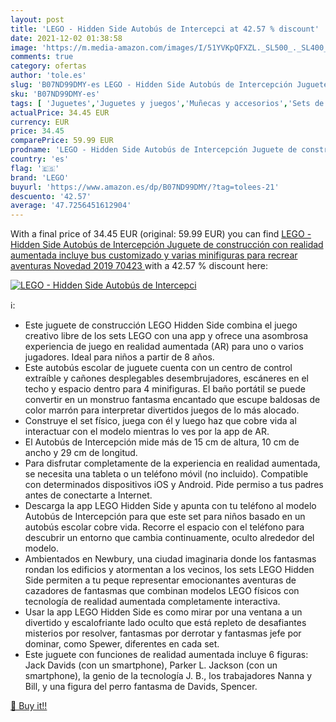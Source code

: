 ```yaml
---
layout: post
title: 'LEGO - Hidden Side Autobús de Intercepci at 42.57 % discount'
date: 2021-12-02 01:38:58
image: 'https://m.media-amazon.com/images/I/51YVKpQFXZL._SL500_._SL400_.jpg'
comments: true
category: ofertas
author: 'tole.es'
slug: 'B07ND99DMY-es LEGO - Hidden Side Autobús de Intercepción Juguete de...'
sku: 'B07ND99DMY-es'
tags: [ 'Juguetes','Juguetes y juegos','Muñecas y accesorios','Sets de accesorios','lego', ]
actualPrice: 34.45 EUR
currency: EUR
price: 34.45
comparePrice: 59.99 EUR
prodname: 'LEGO - Hidden Side Autobús de Intercepción Juguete de construcción con realidad aumentada  incluye bus customizado y varias minifiguras para recrear aventuras  Novedad 2019  70423 '
country: 'es'
flag: '🇪🇸'
brand: 'LEGO'
buyurl: 'https://www.amazon.es/dp/B07ND99DMY/?tag=tolees-21'
descuento: '42.57'
average: '47.7256451612904'
---
```


With a final price of 34.45 EUR (original: 59.99 EUR) you can find [LEGO - Hidden Side Autobús de Intercepción Juguete de construcción con realidad aumentada  incluye bus customizado y varias minifiguras para recrear aventuras  Novedad 2019  70423 ](https://www.amazon.es/dp/B07ND99DMY/?tag=tolees-21) with a  42.57 % discount here:

[![LEGO - Hidden Side Autobús de Intercepci](https://m.media-amazon.com/images/I/51YVKpQFXZL._SL500_._SL400_.jpg)](https://www.amazon.es/dp/B07ND99DMY/?tag=tolees-21)

ℹ️:

- Este juguete de construcción LEGO Hidden Side combina el juego creativo libre de los sets LEGO con una app y ofrece una asombrosa experiencia de juego en realidad aumentada (AR) para uno o varios jugadores. Ideal para niños a partir de 8 años.
- Este autobús escolar de juguete cuenta con un centro de control extraíble y cañones desplegables desembrujadores, escáneres en el techo y espacio dentro para 4 minifiguras. El baño portátil se puede convertir en un monstruo fantasma encantado que escupe baldosas de color marrón para interpretar divertidos juegos de lo más alocado.
- Construye el set físico, juega con él y luego haz que cobre vida al interactuar con el modelo mientras lo ves por la app de AR.
- El Autobús de Intercepción mide más de 15 cm de altura, 10 cm de ancho y 29 cm de longitud.
- Para disfrutar completamente de la experiencia en realidad aumentada, se necesita una tableta o un teléfono móvil (no incluido). Compatible con determinados dispositivos iOS y Android. Pide permiso a tus padres antes de conectarte a Internet.
- Descarga la app LEGO Hidden Side y apunta con tu teléfono al modelo Autobús de Intercepción para que este set para niños basado en un autobús escolar cobre vida. Recorre el espacio con el teléfono para descubrir un entorno que cambia continuamente, oculto alrededor del modelo.
- Ambientados en Newbury, una ciudad imaginaria donde los fantasmas rondan los edificios y atormentan a los vecinos, los sets LEGO Hidden Side permiten a tu peque representar emocionantes aventuras de cazadores de fantasmas que combinan modelos LEGO físicos con tecnología de realidad aumentada completamente interactiva.
- Usar la app LEGO Hidden Side es como mirar por una ventana a un divertido y escalofriante lado oculto que está repleto de desafiantes misterios por resolver, fantasmas por derrotar y fantasmas jefe por dominar, como Spewer, diferentes en cada set.
- Este juguete con funciones de realidad aumentada incluye 6 figuras: Jack Davids (con un smartphone), Parker L. Jackson (con un smartphone), la genio de la tecnología J. B., los trabajadores Nanna y Bill, y una figura del perro fantasma de Davids, Spencer.

[🛒 Buy it!!](https://www.amazon.es/dp/B07ND99DMY/?tag=tolees-21)
